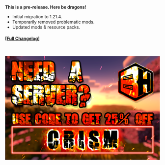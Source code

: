 




**This is a pre-release. Here be dragons!**

- Initial migration to 1.21.4.
- Temporarily removed problematic mods.
- Updated mods & resource packs.


#### **[[Full Changelog]](https://wiki.crismpack.net/modpacks/breakneck-optimized/changelog/1.21/1.21.4#v4.4.0-beta.1)**

<br>

<p><a href='https://bisecthosting.com/CRISM'><img src='https://github.com/CrismPack/CDN/blob/main/desc/breakneck/bh.png?raw=true' width='1000' /></a></p>